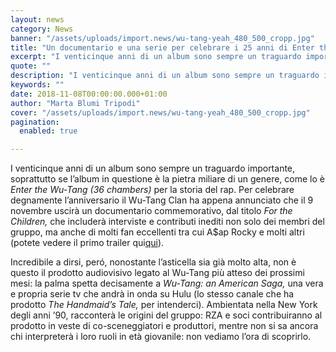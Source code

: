 ```yaml
---
layout: news
category: News
banner: "/assets/uploads/import.news/wu-tang-yeah_480_500_cropp.jpg"
title: "Un documentario e una serie per celebrare i 25 anni di Enter the Wu-Tang (36 Chambers)"
excerpt: "I venticinque anni di un album sono sempre un traguardo importante, soprattutto se l’album in questione è la pietra miliare di un genere, come lo è Enter the Wu-Tang (36 chambers) per la storia del rap. Per celebrare degnamente l’anniversario il Wu-Tang Clan ha appena annunciato che il 9 novembre uscirà un documentario commemorativo, dal titolo For [&hellip"
quote: ""
description: "I venticinque anni di un album sono sempre un traguardo importante, soprattutto se l’album in questione è la pietra miliare di un genere, come lo è Enter the Wu-Tang (36 chambers) per la storia del rap. Per celebrare degnamente l’anniversario il Wu-Tang Clan ha appena annunciato che il 9 novembre uscirà un documentario commemorativo, dal titolo For [&hellip"
keywords: ""
date: 2018-11-08T00:00:00.000+01:00
author: "Marta Blumi Tripodi"
cover: "/assets/uploads/import.news/wu-tang-yeah_480_500_cropp.jpg"
pagination:
  enabled: true

---
```


I venticinque anni di un album sono sempre un traguardo importante, soprattutto se l’album in questione è la pietra miliare di un genere, come lo è _Enter the Wu-Tang (36 chambers)_ per la storia del rap. Per celebrare degnamente l’anniversario il Wu-Tang Clan ha appena annunciato che il 9 novembre uscirà un documentario commemorativo, dal titolo _For the Children,_ che includerà interviste e contributi inediti non solo dei membri del gruppo, ma anche di molti fan eccellenti tra cui A$ap Rocky e molti altri (potete vedere il primo trailer qui[qui](https://youtu.be/5Wk12LKkfy0)).

Incredibile a dirsi, peró, nonostante l’asticella sia già molto alta, non è questo il prodotto audiovisivo legato al Wu-Tang più atteso dei prossimi mesi: la palma spetta decisamente a _Wu-Tang: an American Saga,_ una vera e propria serie tv che andrà in onda su Hulu (lo stesso canale che ha prodotto _The Handmaid’s Tale,_ per intenderci). Ambientata nella New York degli anni ’90, racconterà le origini del gruppo: RZA e soci contribuiranno al prodotto in veste di co-sceneggiatori e produttori, mentre non si sa ancora chi interpreterà i loro ruoli in età giovanile: non vediamo l’ora di scoprirlo.